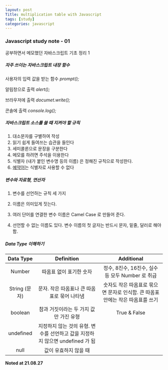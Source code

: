 ```yaml
---
layout: post
Title: multiplication table with Javascript
tags: [study]
categories: javascript
---
```


### Javascript study note - 01



공부하면서 메모했던 자바스크립트 기초 정리 1 







##### 자주 쓰이는 자바스크립트 내장 함수

사용자의 입력 값을 받는 함수  *prompt();*

알림창으로 출력 *alert();*

브라우저에 출력 *documet.write();*

콘솔에 출력 *console.log();*





##### 자바스크립트 소스를 쓸 때 지켜야 할 규칙

1. 대소문자를 구별하여 작성
2. 읽기 쉽게 들여쓰는 습관을 들인다
3. 세미콜론으로 문장을 구분한다
4. 메모를 하려면 주석을 이용한다
5. 식별자 (내가 붙인 변수명 등의 이름) 은 정해진 규칙으로 작성한다.
6. [예약어](https://www.w3schools.com/js/js_reserved.asp)는 식별자로 사용할 수 없다





##### 변수와 자료형, 연산자

1. 변수를 선언하는 규칙 세 가지

2. 이름은 의미있게 짓는다.
3. 여러 단어를 연결한 변수 이름은 Camel Case 로 만들어 준다.
4. 선언할 수 없는 이름도 있다. 변수 이름의 첫 글자는 반드시 문자, 밑줄, 달러로 해야 함.





##### Data Type 이해하기

|   Data Type   |                          Definition                          |                          Additional                          |
| :-----------: | :----------------------------------------------------------: | :----------------------------------------------------------: |
|    Number     |                   따옴표 없이 표기한 숫자                    |       정수, 8진수, 16진수, 실수 등 모두 Number 로 취급       |
| String (문자) |         문자. 작은 따옴표나 큰 따옴표로 묶어 나타냄          | 숫자도 작은 따옴표로 묶으면 문자로 인식함. 큰 따옴표 안에는 작은 따옴표를 쓰기 |
|    boolean    |            참과 거짓이라는 두 가지 값만 가진 유형            |                         True & False                         |
|   undefined   | 지정하지 않는 것의 유형. 변수를 선언하고 값을 지정하지 않으면 undefined 가 됨 |                                                              |
|     null      |                    값이 유효하지 않을 때                     |                                                              |









__Noted at 21.08.27__

